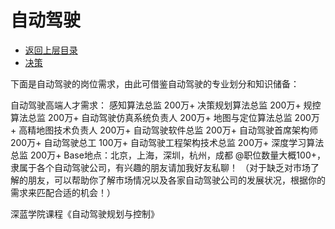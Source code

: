 # 自动驾驶

* [返回上层目录](../README.md)
* [决策](decision/decision.md)



下面是自动驾驶的岗位需求，由此可借鉴自动驾驶的专业划分和知识储备：

自动驾驶高端人才需求：
感知算法总监 200万+
决策规划算法总监 200万+
规控算法总监 200万+
自动驾驶仿真系统负责人 200万+
地图与定位算法总监 200万+
高精地图技术负责人 200万+
自动驾驶软件总监 200万+
自动驾驶首席架构师 200万+
自动驾驶总工 100万+
自动驾驶工程架构技术总监 200万+
深度学习算法总监 200万+
Base地点：北京，上海，深圳，杭州，成都
@职位数量大概100+，隶属于各个自动驾驶公司，有兴趣的朋友请加我好友私聊！
（对于缺乏对市场了解的朋友，可以帮助你了解市场情况以及各家自动驾驶公司的发展状况，根据你的需求来匹配合适的机会！）



深蓝学院课程《自动驾驶规划与控制》

